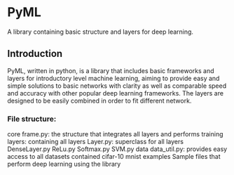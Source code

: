 # PyML

A library containing basic structure and layers for deep learning.

## Introduction

PyML, written in python, is a library that includes basic frameworks and layers for introductory level machine learning, aiming to provide easy and simple solutions to basic networks with clarity as well as comparable speed and accuracy with other popular deep learning frameworks. The layers are designed to be easily combined in order to fit different network.

### File structure:

core
	frame.py: the structure that integrates all layers and performs training
	layers: containing all layers
		Layer.py: superclass for all layers
		DenseLayer.py
		ReLu.py
		Softmax.py
		SVM.py
data
	data_util.py: provides easy access to all datasets contained
	cifar-10
	mnist
examples
	Sample files that perform deep learning using the library
